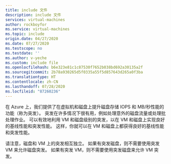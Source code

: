 ```yaml
---
title: include 文件
description: include 文件
services: virtual-machines
author: rockboyfor
ms.service: virtual-machines
ms.topic: include
origin.date: 04/27/2020
ms.date: 07/27/2020
ms.testscope: no
ms.testdate: ''
ms.author: v-yeche
ms.custom: include file
ms.openlocfilehash: b6e323e81c1c87530f7652b038bd692a30135a2f
ms.sourcegitcommit: 2b78a930265d5f0335a55f5d857643d265a0f3ba
ms.translationtype: HT
ms.contentlocale: zh-CN
ms.lasthandoff: 07/28/2020
ms.locfileid: "87260236"
---
```

<!--CONFIRM THE DEOPLOMENT REGIONS BEFORE RELEASEMENT-->
<!--Verified successfully-->
在 Azure 上，我们提供了在虚拟机和磁盘上提升磁盘存储 IOPS 和 MB/秒性能的功能（称为突发）。 突发在许多情况下很有用，例如处理意外的磁盘流量或处理批处理作业。 可以有效地利用 VM 和磁盘级别的突发，以在 VM 和磁盘上实现良好的基线性能和突发性能。 这样，你就可以在 VM 和磁盘上都获得良好的基线性能和突发性能。 

请注意，磁盘和 VM 上的突发相互独立。 如果有突发磁盘，则不需要使用突发 VM 来允许磁盘突发。 如果有突发 VM，则不需要使用突发磁盘来允许 VM 突发。

<!-- Update_Description: update meta properties, wording update, update link -->